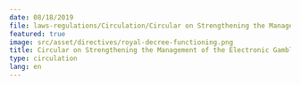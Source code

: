```yaml
---
date: 08/18/2019
file: laws-regulations/Circulation/Circular on Strengthening the Management of the Electronic Gambling Business through the Internet Locally and Internationally of all Kinds and all Forms in the Kingdom of Cambodia.pdf
featured: true
image: src/asset/directives/royal-decree-functioning.png
title: Circular on Strengthening the Management of the Electronic Gambling Business through the Internet Locally and Internationally of all Kinds and all Forms in the Kingdom of Cambodia
type: circulation
lang: en
---
```

